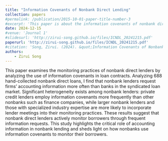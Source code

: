 ```yaml
---
title: "Information Covenants of Nonbank Direct Lending"
collection: papers
#permalink: /publication/2015-10-01-paper-title-number-3
#excerpt: 'This paper is about the information covenants of nonbank direct lending.'
date: 2024-12-15
#venue: 'Journal 1'
#slidesurl: 'http://zirui-song.github.io/files/ICNDL_20241215.pdf'
paperurl: 'http://zirui-song.github.io/files/ICNDL_20241215.pdf'
#citation: 'Song, Zirui. (2024). &quot;Information Covenants of Nonbank Direct Lending.&quot; <i>Working Paper</i>.'
authors:
    - Zirui Song
---
```


This paper examines the monitoring practices of nonbank direct lenders by analyzing the
use of information covenants in loan contracts. Analyzing 688 hand-collected nonbank direct
loans, I find that nonbank lenders request firms’ accounting information more often than banks
in the syndicated loan market. Significant heterogeneity exists among nonbank lenders: private
credit lenders employ information covenants more frequently than other nonbanks such as finance
companies, while larger nonbank lenders and those with specialized industry expertise are more
likely to incorporate lender meetings into their monitoring practices. These results suggest that
nonbank direct lenders actively monitor borrowers through frequent information requests. This
study highlights the critical role of accounting information in nonbank lending and sheds light on
how nonbanks use information covenants to monitor their borrowers.